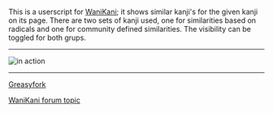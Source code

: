 This is a userscript for [WaniKani](https://www.wanikani.com); it shows similar kanji's for the given kanji on its page.
There are two sets of kanji used, one for similarities based on radicals and one for community defined similarities.
The visibility can be toggled for both grups.

---

![in action](https://greasyfork.org/system/screenshots/screenshots/000/001/527/original/wk_breath.png?1438100966)

---

[Greasyfork](https://greasyfork.org/en/scripts/10635-wanikani-similar-kanji)

[WaniKani forum topic](https://www.wanikani.com/chat/api-and-third-party-apps/9109)
